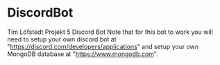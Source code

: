 # DiscordBot
Tim Löfstedt Projekt 5 Discord Bot
Note that for this bot to work you will need to setup your own discord bot at "https://discord.com/developers/applications" and setup your own MongoDB database at "https://www.mongodb.com".
